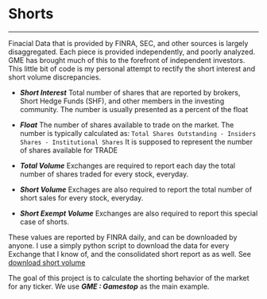# Shorts
-----

Finacial Data that is provided by FINRA, SEC, and other sources is largely disaggregated. Each piece is provided independently, and poorly analyzed. GME has brought much of this to the forefront of independent investors. This little bit of code is my personal attempt to rectify the short interest and short volume discrepancies.


* ***Short Interest*** Total number of shares that are reported by brokers, Short Hedge Funds (SHF), and other members in the investing community. The number is usually presented as a percent of the float

* ***Float*** The number of shares available to trade on the market. The number is typically calculated as:
  `Total Shares Outstanding - Insiders Shares - Institutional Shares`
  It is supposed to represent the number of shares available for TRADE

* ***Total Volume*** Exchanges are required to report each day the total number of shares traded for every stock, everyday.

* ***Short Volume*** Exchages are also required to report the total number of short sales for every stock, everyday.

* ***Short Exempt Volume*** Exchanges are also required to report this special case of shorts.

These values are reported by FINRA daily, and can be downloaded by anyone. I use a simply python script to download the data for every Exchange that I know of, and the consolidated short report as as well. See [download short volume](python/downloadFINRAdata.py)

The goal of this project is to calculate the shorting behavior of the market for any ticker. We use ***GME : Gamestop*** as the main example.
